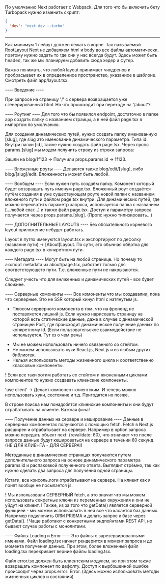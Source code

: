 По умолчанию Next работает с Webpack.
Для того что бы включить бету Turbopack нужно изменить скрипт:

```json
{
  "dev": "next dev --turbo"
}
```

----

Как минимум 1 лейаут должен лежать в корне. Так называемый RootLayout
Next не добавляем html и body во все файлы автоматически, поэтому нужно задать то где они у нас всегда будут. Здесь может быть headed, так же мы планируем добавить сюда хедер и футер.

Важно понимать, что любой layout принимает чилдренов и пробрасывает их в определенное пространство, указанное в шаблоне.
Смотреть файл app/layout.tsx.

---- Введение ----

При запросе на страницу '/' с сервера возвращается уже сгенерированный html. Но что происходит при переходе на '/about'?.

---- Роутинг ----
Для того что бы появился endpoint, достаточно в папке app создать папку c названием страицы, а в ней файл page.tsx в импортом по умолчанию.

Для создания динамических путей, нужно создать папку именованную [slug], где slug это именование динамического параметра. Типа id.
Внутри папки [id], также нужно создать файл page.tsx. Через пропс params.[slug] мы модем получить строку из строки запроса:

Зашли на blog/1f123 -> Получили props.params.id -> 1f123.

---- Вложенные роуты ----
Делаются также blog/edit/[slug], либо blog/[slug]/edit. Вложенность может быть любой.

---- Вообщем ---- 
Если нужен путь создаём папку. Комонент который будет возвращать путь именум page.tsx.
Вложенный роут создаётся путём создания в уже существующем роуте новой папки с названием вложеного пути и файлом page.tsx внутри.
Для динамических путей, где можно перехватить параметр запроса, используется папка с названием [...любой слаг...] и также файл page.tsx.
Доступ к параметру запроса получается через props.params.[slug]. (Пропс нужно типизировать...)


---- ДОПОЛНИТЕЛЬНЫЕ LAYOUTS ----
Без обязательного корневого layout приложение небудет работать.

Layout в путях именуются layout.tsx и экспортируют по дефолку (название пути) -> [About]Layout.
По сути, это обычная обёртка для каждого page.tsx в конкретном пути.


---- Метадата ----
Могут быть на любой странице. Но почему то экспорт metadata из about/page.tsx, работает только для соответствующего пути. Т.е. вложенные пути не накрываются.

Следует учесть что для внлженных и динамических путей - все будет сложнее.


---- Серверные комоненты ----
Все комоненты что мы создавалии, пока что серверные. Это не SSR который кинул html с натянутым js.

+ Плюсом серверного комонента в том, что на фроненд не поставляется лишний js.
Если нужно нарисовать страницу на которой есть статические данные, даже в случае с динамической страницей Post, где происходит динамическое получение данных по конкретному id. (Если пользовательское взаимодействие не используется. Тут хз о чем речь)

- Мы не можем использовать ничего связанного со стейтом.
- Не можем использовать хуки React.js, Next.js и из любым других библиотек.
- Нельзя использовать методы жизненного цикла и соответственно классовые компоненты.

! Если все таки хотим работать со стейтом и жизненными циклами компонентов то нужно создавать клиенские компоненты.

'use client' -> Делает компонент клиентским. И теперь можно использовать хуки, состояние и т.д. Пригодятся но позже.

В строке поиска нам понадобятся клиенские компоненты и они будут отрабатывать на клиенте. Важная фича!


---- Получение данных на сервере и кеширование ----
Данные в серверных компонентах получаются с помощью fetch.
Fetch в Next.js расширен и отрабатывает на сервере. Например в option запроса можно передать объект next: {revalidate: 60}, что означает что после запроса данные будут кешироваться на сервере в течении 60 секунд. (НЕ ДЛЯ КЛИЕНТА - ДЛЯ СЕРВЕРА!)

Методанные в динамических страинцах получаются путем дополнительного запроса на основе динамического параметра params.id и распаковкой полученного ответа. Выглядит стрёмно, так как нужно сделать два запроса для получения одной страницы.

Кстати, все консоль.логи отрабатывают на сервере. На клиент как я понят вообще не посылается js.

! Мы изпользовали СЕРВЕРНЫЙ fetch, а это значит что мы можем использовать секретные ключи из переменных окружения и они не уйдут на клиент.
! Также, из за того что getData() является серверной функцией - мы можем использовать в ней все что касается баз данных. Например подключить ORM PRISMA и делать запрос к базе через getData().
! Чаще работают с конкретными эндпойнтами REST API, но бывают случае работы с монолитами.

---- Файлы Loading и Error ----
Это файлы с зарезервированными именами. Файл loading.tsx начнет рендерится в момент запроса и до момента получения данных.
При этом, более вложенный файл loading.tsx перекривает верние файлы loading.tsx.

Файл error.tsx должен быть клиентским модулем, но при этом также возвращать компонент по дефолту.
Доступ к вырбошенной ошибке происходит через props.error: Error. (Здесь можно использовать методы жизненных циклов и состояния)
